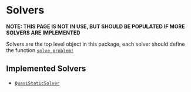 # Solvers
**NOTE: THIS PAGE IS NOT IN USE, BUT SHOULD BE POPULATED IF MORE SOLVERS ARE IMPLEMENTED**

Solvers are the top level object in this package, 
each solver should define the function [`solve_problem!`](@ref)

## Implemented Solvers

* [`QuasiStaticSolver`](@ref)
